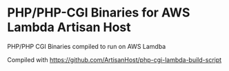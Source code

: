 # PHP/PHP-CGI Binaries for AWS Lambda Artisan Host
PHP/PHP CGI Binaries compiled to run on AWS Lamdba

Compiled with https://github.com/ArtisanHost/php-cgi-lambda-build-script
